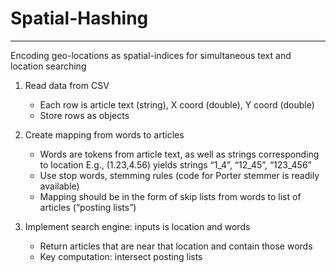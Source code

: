 # Spatial-Hashing
---
Encoding geo-locations as spatial-indices for simultaneous text and location searching

1. Read data from CSV
      * Each row is article text (string), X coord (double), Y coord (double)
      * Store rows as objects

2. Create mapping from words to articles
      * Words are tokens from article text, as well as strings corresponding to location E.g., (1.23,4.56) yields strings “1_4”, “12_45”, “123_456”
      * Use stop words, stemming rules (code for Porter stemmer is readily available)
      * Mapping should be in the form of skip lists from words to list of articles (“posting lists”)

3. Implement search engine: inputs is location and words
      * Return articles that are near that location and contain those words
      * Key computation: intersect posting lists


